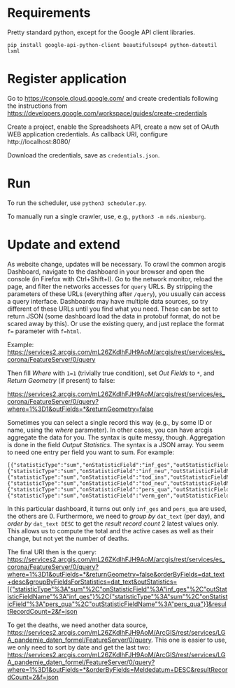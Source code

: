 Requirements
============
Pretty standard python, except for the Google API client libraries.

```
pip install google-api-python-client beautifulsoup4 python-dateutil lxml
```

Register application
====================

Go to <https://console.cloud.google.com/>
and create credentials following the instructions from
<https://developers.google.com/workspace/guides/create-credentials>

Create a project, enable the Spreadsheets API,
create a new set of OAuth WEB application credentials.
As callback URI, configure http://localhost:8080/

Download the credentials, save as `credentials.json`.


Run
===

To run the scheduler, use `python3 scheduler.py`.

To manually run a single crawler, use, e.g., `python3 -m nds.nienburg`.

Update and extend
=================

As website change, updates will be necessary. To crawl the common arcgis
Dashboard, navigate to the dashboard in your browser and open the console
(in Firefox with Ctrl+Shift+I).
Go to the network monitor, reload the page, and filter the networks
accesses for `query` URLs. By stripping the parameters of these URLs
(everything after `/query`), you usually can access a query interface.
Dashboards may have multiple data sources, so try different of these URLs
until you find what you need. These can be set to return JSON (some dashboard
load the data in protobuf format, do not be scared away by this).
Or use the existing query, and just replace the format `f=` parameter
with `f=html`.

Example:
<https://services2.arcgis.com/mL26ZKdlhFJH9AoM/arcgis/rest/services/es_corona/FeatureServer/0/query>

Then fill *Where* with `1=1` (trivially true condition),
set *Out Fields* to `*`, and *Return Geometry* (if present) to false:

<https://services2.arcgis.com/mL26ZKdlhFJH9AoM/arcgis/rest/services/es_corona/FeatureServer/0/query?where=1%3D1&outFields=*&returnGeometry=false>

Sometimes you can select a single record this way (e.g., by some ID or name,
using the *where* parameter). In other cases, you can have arcgis aggregate
the data for you. The syntax is quite messy, though.
Aggregation is done in the field *Output Statistics*.
The syntax is a JSON array. You seem to need one entry per field you want to
sum. For example:
```
[{"statisticType":"sum","onStatisticField":"inf_ges","outStatisticFieldName":"inf_ges"},
{"statisticType":"sum","onStatisticField":"inf_neu","outStatisticFieldName":"inf_neu"},
{"statisticType":"sum","onStatisticField":"tod_ins","outStatisticFieldName":"tod_ins"},
{"statisticType":"sum","onStatisticField":"tod_neu","outStatisticFieldName":"tod_neu"},
{"statisticType":"sum","onStatisticField":"pers_qua","outStatisticFieldName":"pers_qua"},
{"statisticType":"sum","onStatisticField":"verm_gen","outStatisticFieldName":"verm_gen"}]
```
In this particular dashboard, it turns out only `inf_ges` and `pers_qua`
are used, the others are 0. Furthermore, we need to *group by* `dat_text`
(per day), and *order by* `dat_text DESC` to get the *result record count* 2
latest values only. This allows us to compute the total and the active cases
as well as their change, but not yet the number of deaths.

The final URI then is the query: <https://services2.arcgis.com/mL26ZKdlhFJH9AoM/arcgis/rest/services/es_corona/FeatureServer/0/query?where=1%3D1&outFields=*&returnGeometry=false&orderByFields=dat_text+desc&groupByFieldsForStatistics=dat_text&outStatistics=[{"statisticType"%3A"sum"%2C"onStatisticField"%3A"inf_ges"%2C"outStatisticFieldName"%3A"inf_ges"}%2C{"statisticType"%3A"sum"%2C"onStatisticField"%3A"pers_qua"%2C"outStatisticFieldName"%3A"pers_qua"}]&resultRecordCount=2&f=json>

To get the deaths, we need another data source,
<https://services2.arcgis.com/mL26ZKdlhFJH9AoM/ArcGIS/rest/services/LGA_pandemie_daten_formel/FeatureServer/0/query>.
This one is easier to use, we only need to sort by date and get the last two:
<https://services2.arcgis.com/mL26ZKdlhFJH9AoM/ArcGIS/rest/services/LGA_pandemie_daten_formel/FeatureServer/0/query?where=1%3D1&outFields=*&orderByFields=Meldedatum+DESC&resultRecordCount=2&f=json>
